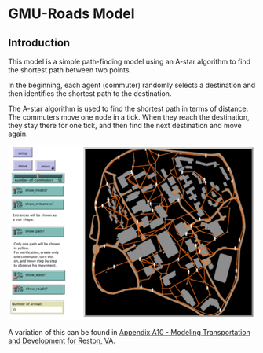 # GMU-Roads Model

## Introduction

This model is a simple path-finding model using an A-star algorithm to find the shortest path between two points.

In the beginning, each agent (commuter) randomly selects a destination and then identifies the shortest path to the destination. 

The A-star algorithm is used to find the shortest path in terms of distance. The commuters move one node in a tick. When they reach the destination, they stay there for one tick, and then find the next destination and move again.

![GUI logo](GMU_Roads_GUI.png)

A variation of this can be found in [Appendix A10 - Modeling Transportation and Development for Reston, VA](/AppendixA/Reston).
